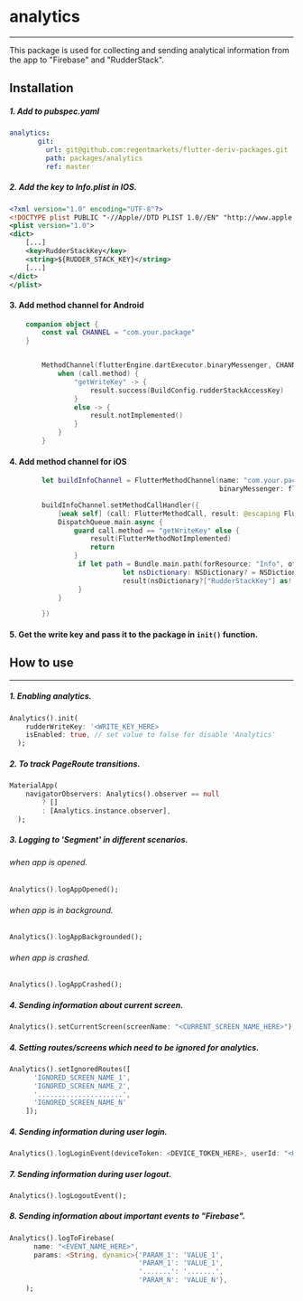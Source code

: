 # analytics
***
This package is used for collecting and sending analytical information from the app to "Firebase" and "RudderStack".
## Installation
##### 1. Add to pubspec.yaml
```yaml
analytics:
       git:
         url: git@github.com:regentmarkets/flutter-deriv-packages.git
         path: packages/analytics
         ref: master
```

##### 2. Add the key to Info.plist in IOS.
```xml
<?xml version="1.0" encoding="UTF-8"?>
<!DOCTYPE plist PUBLIC "-//Apple//DTD PLIST 1.0//EN" "http://www.apple.com/DTDs/PropertyList-1.0.dtd">
<plist version="1.0">
<dict>
	[...]
    <key>RudderStackKey</key>
    <string>${RUDDER_STACK_KEY}</string>
	[...]
</dict>
</plist>
```

#### 3. Add method channel for Android

```kotlin
    companion object {
        const val CHANNEL = "com.your.package"
    }


        MethodChannel(flutterEngine.dartExecutor.binaryMessenger, CHANNEL).setMethodCallHandler { call, result ->
            when (call.method) {
                "getWriteKey" -> {
                    result.success(BuildConfig.rudderStackAccessKey)
                }
                else -> {
                    result.notImplemented()
                }
            }
        }
```

#### 4. Add method channel for iOS

```swift
        let buildInfoChannel = FlutterMethodChannel(name: "com.your.package",
                                                    binaryMessenger: flutterViewController.binaryMessenger)

        buildInfoChannel.setMethodCallHandler({
            [weak self] (call: FlutterMethodCall, result: @escaping FlutterResult) -> Void in
            DispatchQueue.main.async {
                guard call.method == "getWriteKey" else {
                    result(FlutterMethodNotImplemented)
                    return
                }
                 if let path = Bundle.main.path(forResource: "Info", ofType: "plist") {
                            let nsDictionary: NSDictionary? = NSDictionary(contentsOfFile: path)
                            result(nsDictionary?["RudderStackKey"] as! String)
                 }
            }

        })

```

#### 5. Get the write key and pass it to the package in `init()` function.

## How to use
***
##### 1. Enabling analytics.
```dart
Analytics().init(
    rudderWriteKey: '<WRITE_KEY_HERE>
    isEnabled: true, // set value to false for disable 'Analytics'
  );
```
##### 2. To track PageRoute transitions.
```dart
MaterialApp(
    navigatorObservers: Analytics().observer == null
        ? []
        : [Analytics.instance.observer],
  );
```
##### 3. Logging to 'Segment' in different scenarios.
###### when app is  opened.
```dart
Analytics().logAppOpened();
```
###### when app is in background.
```dart
Analytics().logAppBackgrounded();
```
###### when app is crashed.
```dart
Analytics().logAppCrashed();
```

##### 4. Sending information about current screen.
```dart
Analytics().setCurrentScreen(screenName: "<CURRENT_SCREEN_NAME_HERE>");
```
##### 4. Setting routes/screens which need to be ignored for analytics.
```dart
Analytics().setIgnoredRoutes([
      'IGNORED_SCREEN_NAME_1',
      'IGNORED_SCREEN_NAME_2',
      '.....................',
      'IGNORED_SCREEN_NAME_N'
    ]);
```
##### 4. Sending information during user login.
```dart
Analytics().logLoginEvent(deviceToken: <DEVICE_TOKEN_HERE>, userId: "<USER_ID_HERE>");
```
##### 7. Sending information during user logout.
```dart
Analytics().logLogoutEvent();
```
##### 8. Sending information about important events to "Firebase".
```dart
Analytics().logToFirebase(
      name: "<EVENT_NAME_HERE>",
      params: <String, dynamic>{'PARAM_1': 'VALUE_1',
                                'PARAM_1': 'VALUE_1',
                                '.......': '.......',
                                'PARAM_N': 'VALUE_N'},
    );
```

